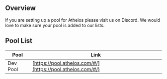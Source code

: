 ## Overview
If you are setting up a pool for Atheios please visit us on Discord. We would love to make sure your pool is added to our lists.

## Pool List
| Pool | Link |
|------|------|
| Dev Pool | [https://pool.atheios.com/#/](https://pool.atheios.com/#/) |
